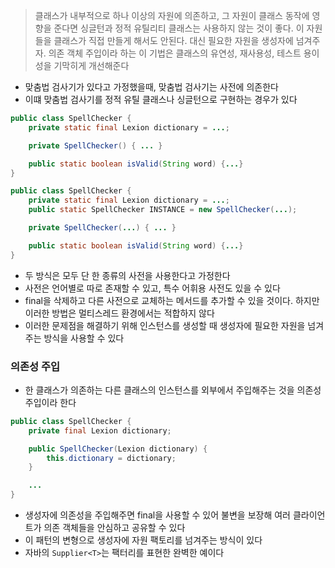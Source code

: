 
>
>클래스가 내부적으로 하나 이상의 자원에 의존하고, 그 자원이 클래스 동작에 영향을 준다면 싱글턴과 정적 유틸리티 클래스는 사용하지 않는 것이 좋다. 이 자원들을 클래스가 직접 만들게 해서도 안된다. 대신 필요한 자원을 생성자에 넘겨주자. 의존 객체 주입이라 하는 이 기법은 클래스의 유연성, 재사용성, 테스트 용이성을 기막히게 개선해준다
>

- 맞춤법 검사기가 있다고 가정했을때, 맞춤법 검사기는 사전에 의존한다
- 이떄 맞춤법 검사기를 정적 유틸 클래스나 싱글턴으로 구현하는 경우가 있다

```Java
public class SpellChecker {
	private static final Lexion dictionary = ...;

	private SpellChecker() { ... }

	public static boolean isValid(String word) {...}
}
```

```Java
public class SpellChecker {
	private static final Lexion dictionary = ...;
	public static SpellChecker INSTANCE = new SpellChecker(...);

	private SpellChecker(...) { ... }

	public static boolean isValid(String word) {...}
}
```

- 두 방식은 모두 단 한 종류의 사전을 사용한다고 가정한다
- 사전은 언어별로 따로 존재할 수 있고, 특수 어휘용 사전도 있을 수 있다
- final을 삭제하고 다른 사전으로 교체하는 메서드를 추가할 수 있을 것이다. 하지만 이러한 방법은 멀티스레드 환경에서는 적합하지 않다
- 이러한 문제점을 해결하기 위해 인스턴스를 생성할 때 생성자에 필요한 자원을 넘겨주는 방식을 사용할 수 있다

### 의존성 주입
- 한 클래스가 의존하는 다른 클래스의 인스턴스를 외부에서 주입해주는 것을 의존성 주입이라 한다

```Java
public class SpellChecker {
	private final Lexion dictionary;

	public SpellChecker(Lexion dictionary) {
		this.dictionary = dictionary;
	}

	...
}
```
- 생성자에 의존성을 주입해주면 final을 사용할 수 있어 불변을 보장해 여러 클라이언트가 의존 객체들을 안심하고 공유할 수 있다
- 이 패턴의 변형으로 생성자에 자원 팩토리를 넘겨주는 방식이 있다
- 자바의 `Supplier<T>`는 팩터리를 표현한 완벽한 예이다
